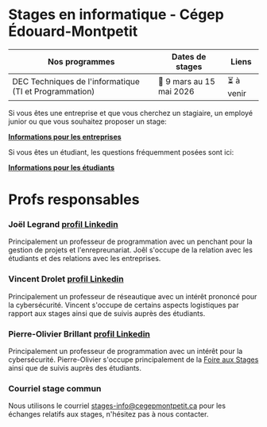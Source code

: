 # Stages en informatique - Cégep Édouard-Montpetit

| Nos programmes | Dates de stages | Liens
| ------------- | ------------- | ------------- | 
| DEC Techniques de l'informatique (TI et Programmation) | 📅 9 mars au 15 mai 2026 | ⏳ à venir

<!---
| AEC Développement d'applications Web | 30 mars au 5 juin 2026 | 🟢 [Publier une offre de stage](https://forms.gle/fiKXJWsD4UF7wgbb8)
| AEC Gestionnaire de réseaux, sécurité et virtualisation | 23 février au 1 mai 2026 | 🟢 [Publier une offre de stage](https://forms.gle/fiKXJWsD4UF7wgbb8)
--->
Si vous êtes une entreprise et que vous cherchez un stagiaire, un employé junior ou que vous souhaitez proposer un stage:

**[Informations pour les entreprises](entreprises)**

Si vous êtes un étudiant, les questions fréquemment posées sont ici:

**[Informations pour les étudiants](etudiants)**

# Profs responsables
### Joël Legrand [profil Linkedin](https://www.linkedin.com/in/joellegrand/)
Principalement un professeur de programmation avec un penchant pour la gestion de projets et l'enrepreunariat. Joêl s'occupe de la relation avec les étudiants et des relations avec les entreprises.

### Vincent Drolet [profil Linkedin](https://www.linkedin.com/in/vdrolet)
Principalement un professeur de réseautique avec un intérêt prononcé pour la cybersécurité. Vincent s'occupe de certains aspects logistiques par rapport aux stages ainsi que de suivis auprès des étudiants.

### Pierre-Olivier Brillant [profil Linkedin](https://www.linkedin.com/in/pierreolivier-brillant/)
Principalement un professeur de programmation avec un intérêt pour la cybersécurité. Pierre-Olivier s'occupe principalement de la [Foire aux Stages](foire) ainsi que de suivis auprès des étudiants.

### Courriel stage commun
Nous utilisons le courriel [stages-info@cegepmontpetit.ca](mailto:stages-info@cegepmontpetit.ca) pour les échanges relatifs aux stages, n'hésitez pas à nous contacter.
